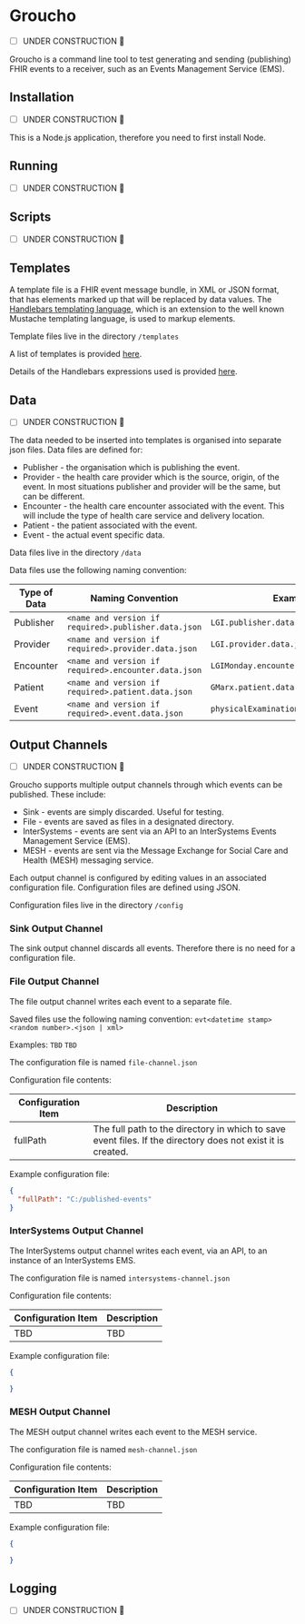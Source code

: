 # Groucho
- [ ] UNDER CONSTRUCTION :construction:

Groucho is a command line tool to test generating and sending (publishing) FHIR events to a receiver, such as an Events Management Service (EMS).

## Installation
- [ ] UNDER CONSTRUCTION :construction:

This is a Node.js application, therefore you need to first install Node.


## Running
- [ ] UNDER CONSTRUCTION :construction:

## Scripts
- [ ] UNDER CONSTRUCTION :construction:

## Templates
A template file is a FHIR event message bundle, in XML or JSON format, that has elements marked up that will be replaced by data values. The [Handlebars templating language](http://handlebarsjs.com/), which is an extension to the well known Mustache templating language, is used to markup elements.

Template files live in the directory `/templates`

A list of templates is provided [here](docs/TEMPLATES.md).

Details of the Handlebars expressions used is provided [here](docs/HANDLEBARS.md).

## Data
- [ ] UNDER CONSTRUCTION :construction:

The data needed to be inserted into templates is organised into separate json files. Data files are defined for:
* Publisher - the organisation which is publishing the event.
* Provider - the health care provider which is the source, origin, of the event. In most situations publisher and provider will be the same, but can be different.
* Encounter - the health care encounter associated with the event. This will include the type of health care service and delivery location.
* Patient - the patient associated with the event.
* Event - the actual event specific data.  

Data files live in the directory `/data`

Data files use the following naming convention:

| Type of Data | Naming Convention | Example |
|-----------------|-----------------------|---------------------|
| Publisher | `<name and version if required>.publisher.data.json` | `LGI.publisher.data.json` |
| Provider |  `<name and version if required>.provider.data.json` | `LGI.provider.data.json` |
| Encounter |  `<name and version if required>.encounter.data.json` | `LGIMonday.encounter.data.json` |
| Patient |  `<name and version if required>.patient.data.json` | `GMarx.patient.data.json` |
| Event |  `<name and version if required>.event.data.json` | `physicalExamination.event.data.json` |

## Output Channels
- [ ] UNDER CONSTRUCTION :construction:

Groucho supports multiple output channels through which events can be published. These include:
* Sink - events are simply discarded. Useful for testing.
* File - events are saved as files in a designated directory.
* InterSystems - events are sent via an API to an InterSystems Events Management Service (EMS).
* MESH - events are sent via the Message Exchange for Social Care and Health (MESH) messaging service.

Each output channel is configured by editing values in an associated configuration file. Configuration files are defined using JSON.

Configuration files live in the directory `/config`

### Sink Output Channel
The sink output channel discards all events. Therefore there is no need for a configuration file.

### File Output Channel
The file output channel writes each event to a separate file.

Saved files use the following naming convention: `evt<datetime stamp><random number>.<json | xml>`

Examples: `TBD` `TBD`

The configuration file is named `file-channel.json`

Configuration file contents:

| Configuration Item | Description |
|--------------------|-------------|
| fullPath | The full path to the directory in which to save event files. If the directory does not exist it is created. |

Example configuration file:
```JSON
{
  "fullPath": "C:/published-events"
}
```

### InterSystems Output Channel
The InterSystems output channel writes each event, via an API, to an instance of an InterSystems EMS.

The configuration file is named `intersystems-channel.json`

Configuration file contents:

| Configuration Item | Description |
|--------------------|-------------|
| TBD | TBD |

Example configuration file:
```JSON
{

}
```

### MESH Output Channel
The MESH output channel writes each event to the MESH service.

The configuration file is named `mesh-channel.json`

Configuration file contents:

| Configuration Item | Description |
|--------------------|-------------|
| TBD | TBD |

Example configuration file:
```JSON
{

}
```

## Logging
- [ ] UNDER CONSTRUCTION :construction:
